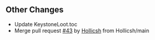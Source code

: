 ## Other Changes
- Update KeystoneLoot.toc
- Merge pull request [#43](https://github.com/Wolkenschutz/KeystoneLoot/pull/43) by [Hollicsh](https://github.com/Hollicsh) from Hollicsh/main
